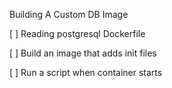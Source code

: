 Building A Custom DB Image

[ ] Reading postgresql Dockerfile

[ ] Build an image that adds init files

[ ] Run a script when container starts

